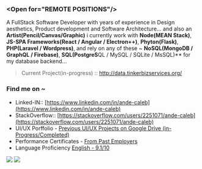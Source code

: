 ### \<Open for="REMOTE POSITIONS"\/\>

A FullStack Software Developer with years of experience in Design aesthetics, Product development and Software Architecture... and also an **Artist(Pencil/Canvas/Graphic)**
i currently work with **Node(MEAN Stack)**, **JS-SPA Frameworks(React / Angular / Electron++)**, **Phyton(Flask)**, **PHP(Laravel / Wordpress)**, and rely on any of these ~ **NoSQL(MongoDB / GraphQL / Firebase)**, **SQL(PostgreS**QL / MySQL / SQLite / MsSQL)** for my database backend...

> Current Project(in-progress) :: http://data.tinkerbizservices.org/  

### Find me on ~ 
 - Linked-IN:: [https://www.linkedin.com/in/ande-caleb](https://www.linkedin.com/in/ande-caleb) 
 - StackOverflow:: [https://stackoverflow.com/users/2251071/ande-caleb](https://stackoverflow.com/users/2251071/ande-caleb) 
 - UI/UX Porffolio - [Previous UI/UX Projects on Google Drive (in-Progress/Completed)](https://drive.google.com/drive/folders/0B8zXLNwB_JDYQ0NrN0ViSE1tWmM?usp=sharing)
 - Performance Certificates - [From Past Employers](https://drive.google.com/drive/folders/1FljEYdM190fNG38Vu4pTR7fdHe0a_bXa)
 - Language Proficiency [English - 9.1/10](https://media-exp1.licdn.com/dms/image/C4D22AQHhiQSLHcLxHA/feedshare-shrink_1280/0/1619075336109?e=1622073600&v=beta&t=VyPXpySOow3D6YfpwZPAynxGfq-eBlBzVVfdUgPy3gw)

![](https://komarev.com/ghpvc/?username=andaeiii&style=flat-square&color=000000&label=Profile+Views)       ![](https://img.shields.io/badge/twitter-%40andaeiii-black)
